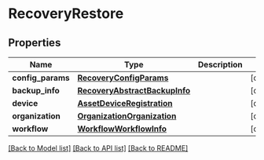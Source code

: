 # RecoveryRestore

## Properties
Name | Type | Description | Notes
------------ | ------------- | ------------- | -------------
**config_params** | [**RecoveryConfigParams**](RecoveryConfigParams.md) |  | [optional] 
**backup_info** | [**RecoveryAbstractBackupInfo**](.md) |  | [optional] 
**device** | [**AssetDeviceRegistration**](.md) |  | [optional] 
**organization** | [**OrganizationOrganization**](.md) |  | [optional] 
**workflow** | [**WorkflowWorkflowInfo**](.md) |  | [optional] 

[[Back to Model list]](../README.md#documentation-for-models) [[Back to API list]](../README.md#documentation-for-api-endpoints) [[Back to README]](../README.md)


